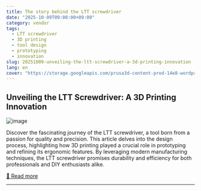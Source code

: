 ```yaml
---
title: The story behind the LTT screwdriver
date: "2025-10-09T09:00:00+09:00"
category: vendor
tags:
  - LTT screwdriver
  - 3D printing
  - tool design
  - prototyping
  - innovation
slug: 20251009-unveiling-the-ltt-screwdriver-a-3d-printing-innovation
lang: en
cover: "https://storage.googleapis.com/prusa3d-content-prod-14e8-wordpress-blog-prod/2025/10/24d4c651-ltt_story_blog-698x325.png"
---
```


## Unveiling the LTT Screwdriver: A 3D Printing Innovation
![image](https://storage.googleapis.com/prusa3d-content-prod-14e8-wordpress-blog-prod/2025/10/24d4c651-ltt_story_blog-698x325.png)

Discover the fascinating journey of the LTT screwdriver, a tool born from a passion for quality and precision. This article delves into the design process, highlighting how 3D printing played a crucial role in prototyping and refining its ergonomic features. By leveraging modern manufacturing techniques, the LTT screwdriver promises durability and efficiency for both professionals and DIY enthusiasts alike.

[🔗 Read more](https://blog.prusa3d.com/the-story-behind-the-ltt-screwdriver_122781/)

---